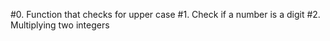 #0. Function that checks for upper case
#1. Check if a number is a digit
#2. Multiplying two integers
